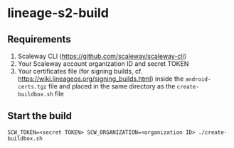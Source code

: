 # lineage-s2-build

## Requirements
1. Scaleway CLI (https://github.com/scaleway/scaleway-cli)
2. Your Scaleway account organization ID and secret TOKEN
3. Your certificates file (for signing builds, cf. https://wiki.lineageos.org/signing_builds.html) inside the `android-certs.tgz` file and placed in the same directory as the `create-buildbox.sh` file

## Start the build
`SCW_TOKEN=<secret TOKEN> SCW_ORGANIZATION=<organization ID> ./create-buildbox.sh`

